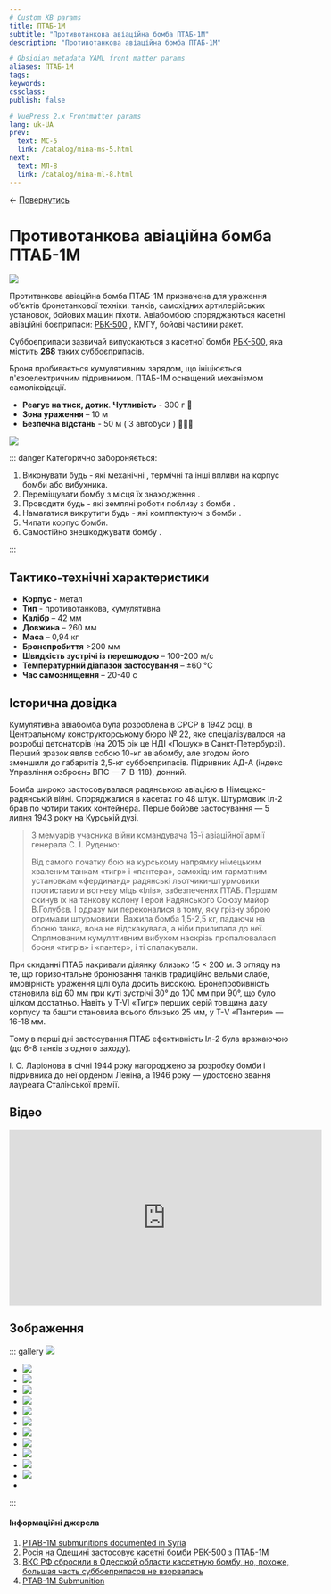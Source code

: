 ```yaml
---
# Custom KB params
title: ПТАБ-1М
subtitle: "Противотанкова авіаційна бомба ПТАБ-1М"
description: "Противотанкова авіаційна бомба ПТАБ-1М"

# Obsidian metadata YAML front matter params
aliases: ПТАБ-1М
tags:
keywords:
cssclass:
publish: false

# VuePress 2.x Frontmatter params
lang: uk-UA
prev:
  text: МС-5
  link: /catalog/mina-ms-5.html
next:
  text: МЛ-8
  link: /catalog/mina-ml-8.html
---
```


← [Повернутись](../index.md)

# Противотанкова авіаційна бомба ПТАБ-1М

![](./assets/ptab1m.png)

Протитанкова авіаційна бомба ПТАБ-1М призначена для ураження об'єктів бронетанкової техніки: танків, самохідних артилерійських установок, бойових машин піхоти. Авіабомбою споряджаються касетні авіаційні боєприпаси: [РБК-500](./bomb-rbk500.md) , КМГУ, бойові частини ракет.

Суббоєприпаси зазвичай випускаються з касетної бомби [РБК-500](./bomb-rbk500.md), яка містить **268** таких суббоєприпасів.

Броня пробивається кумулятивним зарядом, що ініціюється п'єзоелектричним підривником. ПТАБ-1М оснащений механізмом самоліквідації.

- **Реагує на тиск, дотик**. **Чутливість** - 300 г 🐀
- **Зона ураження** – 10 м
- **Безпечна відстань** - 50 м ( 3 автобуси ) 🚌🚌🚌

![](./assets/distance-10.svg)


::: danger Категорично забороняється:

1. Виконувати будь - які механічні , термічні та інші впливи на корпус бомби або вибухника.
2. Переміщувати бомбу з місця їх знаходження .
3. Проводити будь - які земляні роботи поблизу з бомби .
4. Намагатися викрутити будь - які комплектуючі з бомби .
5. Чипати корпус бомби.
6. Самостійно знешкоджувати бомбу .

:::

## Тактико-технічні характеристики

- **Корпус** - метал
- **Тип** - противотанкова, кумулятивна
- **Калібр** –  42 мм
- **Довжина** – 260 мм
- **Маса** – 0,94 кг
- **Бронепробиття** >200 мм
- **Швидкість зустрічі із перешкодою** – 100-200 м/с 
- **Температурний діапазон застосування** – ±60 °C
- **Час самознищення** – 20-40 с

## Історична довідка

Кумулятивна авіабомба була розроблена в СРСР в 1942 році, в Центральному конструкторському бюро № 22, яке спеціалізувалося на розробці детонаторів (на 2015 рік це НДІ «Пошук» в Санкт-Петербурзі). Перший зразок являв собою 10-кг авіабомбу, але згодом його зменшили до габаритів 2,5-кг суббоєприпасів. Підривник АД-А (індекс Управління озброєнь ВПС — 7-В-118), донний.

Бомба широко застосовувалася радянською авіацією в Німецько-радянській війні. Споряджалися в касетах по 48 штук. Штурмовик Іл-2 брав по чотири таких контейнера. Перше бойове застосування — 5 липня 1943 року на Курській дузі.

> З мемуарів учасника війни командувача 16-ї авіаційної армії генерала С. І. Руденко: 
> 
> Від самого початку бою на курському напрямку німецьким хваленим танкам «тигр» і «пантера», самохідним гарматним установкам «фердинанд» радянські льотчики-штурмовики протиставили вогневу міць «Ілів», забезпечених ПТАБ. Першим скинув їх на танкову колону Герой Радянського Союзу майор В.Голубєв. І одразу ми переконалися в тому, яку грізну зброю отримали штурмовики. Важила бомба 1,5-2,5 кг, падаючи на броню танка, вона не відскакувала, а ніби прилипала до неї. Спрямованим кумулятивним вибухом наскрізь пропалювалася броня «тигрів» і «пантер», і ті спалахували.

При скиданні ПТАБ накривали ділянку близько 15 × 200 м. З огляду на те, що горизонтальне бронювання танків традиційно вельми слабе, ймовірність ураження цілі була досить високою. Бронепробивність становила від 60 мм при куті зустрічі 30° до 100 мм при 90°, що було цілком достатньо. Навіть у T-VI «Тигр» перших серій товщина даху корпусу та башти становила всього близько 25 мм, у Т-V «Пантери» — 16-18 мм.

Тому в перші дні застосування ПТАБ ефективність Іл-2 була вражаючою (до 6-8 танків з одного заходу).

І. О. Ларіонова в січні 1944 року нагороджено за розробку бомби і підривника до неї орденом Леніна, а 1946 року — удостоєно звання лауреата Сталінської премії.

## Відео

<iframe width="560" height="315" src="https://www.youtube.com/embed/T-bADJfTJts" title="Росія на Одещині застосовує касетні бомби РБК-500 з ПТАБ-1М" frameborder="0" allow="accelerometer; autoplay; clipboard-write; encrypted-media; gyroscope; picture-in-picture; web-share" allowfullscreen></iframe>

## Зображення

::: gallery
![](./assets/ptab1m-7.png)
- ![](./assets/ptab1m-1.png)
- ![](./assets/ptab1m-3.png)
- ![](./assets/ptab1m-4.png)
- ![](./assets/ptab1m-5.png)
- ![](./assets/ptab1m-6.png)
- ![](./assets/ptab1m-2.png)
- ![](./assets/ptab1m-13.png)
- ![](./assets/ptab1m-8.png)
- ![](./assets/ptab1m-9.png)
- ![](./assets/ptab1m-11.png)
- ![](./assets/ptab1m-12.png)
- 

:::

#### Інформаційні джерела

1. [PTAB-1M submunitions documented in Syria](https://armamentresearch.com/ptab-1m-submunitions-documented-in-syria/)
2. [Росія на Одещині застосовує касетні бомби РБК-500 з ПТАБ-1М](https://mil.in.ua/uk/news/rosiya-na-odeshhyni-zastosovuye-kasetni-bomby-rbk-500-z-ptab-1m/)
3. [ВКС РФ сбросили в Одесской области кассетную бомбу, но, похоже, большая часть суббоеприпасов не взорвалась](https://citeam-ru.medium.com/%D0%B2%D0%BA%D1%81-%D1%80%D1%84-%D1%81%D0%B1%D1%80%D0%BE%D1%81%D0%B8%D0%BB%D0%B8-%D0%B2-%D0%BE%D0%B4%D0%B5%D1%81%D1%81%D0%BA%D0%BE%D0%B9-%D0%BE%D0%B1%D0%BB%D0%B0%D1%81%D1%82%D0%B8-%D0%BA%D0%B0%D1%81%D1%81%D0%B5%D1%82%D0%BD%D1%83%D1%8E-%D0%B1%D0%BE%D0%BC%D0%B1%D1%83-%D0%BD%D0%BE-%D0%BF%D0%BE%D1%85%D0%BE%D0%B6%D0%B5-%D0%B1%D0%BE%D0%BB%D1%8C%D1%88%D0%B0%D1%8F-%D1%87%D0%B0%D1%81%D1%82%D1%8C-%D1%81%D1%83%D0%B1%D0%B1%D0%BE%D0%B5%D0%BF%D1%80%D0%B8%D0%BF%D0%B0%D1%81%D0%BE%D0%B2-%D0%BD%D0%B5-4236f2dffedd)
4. [PTAB-1M Submunition](https://cat-uxo.com/explosive-hazards/submunitions/ptab-1m-submunition)
